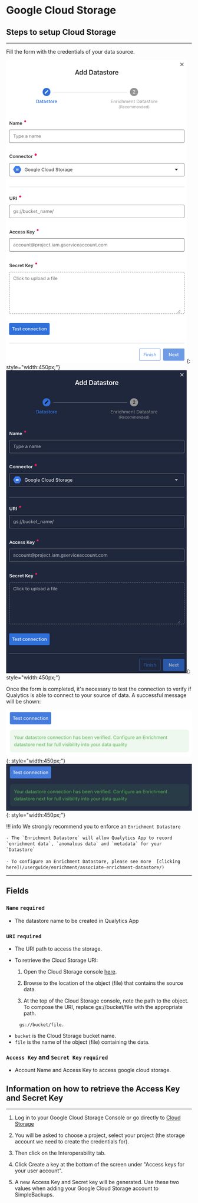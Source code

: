 # Google Cloud Storage

## Steps to setup Cloud Storage

---
Fill the form with the credentials of your data source.

![Screenshot](../assets/datastores/google-cloud-storage/create-datastore-light.png#only-light){: style="width:450px;"}
![Screenshot](../assets/datastores/google-cloud-storage/create-datastore-dark.png#only-dark){: style="width:450px;"}

Once the form is completed, it's necessary to test the connection to verify if Qualytics is able to connect to your source of data. A successful message will be shown:

![Screenshot](../assets/datastores/test-connection/test-connection-light.png#only-light){: style="width:450px;"}
![Screenshot](../assets/datastores/test-connection/test-connection-dark.png#only-dark){: style="width:450px;"}

!!! info 
    We strongly recommend you to enforce an `Enrichment Datastore`

    - The `Enrichment Datastore` will allow Qualytics App to record `enrichment data`, `anomalous data` and `metadata` for your `Datastore`

    - To configure an Enrichment Datastore, please see more  [clicking here](/userguide/enrichment/associate-enrichment-datastore/)

---
## Fields

### `Name` <spam id='required'>`required`</spam>

* The datastore name  to be created in Qualytics App

### `URI` <spam id='required'>`required`</spam>

* The URI path to access the storage.

* To retrieve the Cloud Storage URI:

    1. Open the Cloud Storage console [here](https://console.cloud.google.com/).

    2. Browse to the location of the object (file) that contains the source data.

    3. At the top of the Cloud Storage console, note the path to the object. To compose the URI, replace gs://bucket/file with the appropriate path. 

```text
     gs://bucket/file.
```
* `bucket` is the Cloud Storage bucket name. 
* `file` is the name of the object (file) containing the data.


### `Access Key` and `Secret Key` <spam id='required'>`required`</spam>

* Account Name and Access Key to access google cloud storage.

## Information on how to retrieve the Access Key and Secret Key
---

1. Log in to your Google Cloud Storage Console or go directly to [Cloud Storage](https://console.cloud.google.com/storage/settings)

2. You will be asked to choose a project, select your project (the storage account we need to create the credentials for).

3. Then click on the Interoperability tab.

4. Click Create a key at the bottom of the screen under "Access keys for your user account".

5. A new Access Key and Secret key will be generated. Use these two values when adding your Google Cloud Storage account to SimpleBackups.
​
